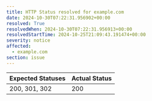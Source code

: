 ```yaml
---
title: HTTP Status resolved for example.com
date: 2024-10-30T07:22:31.956902+00:00
resolved: True
resolvedWhen: 2024-10-30T07:22:31.956913+00:00
resolvedStartTime: 2024-10-25T21:09:43.191474+00:00
severity: notice
affected:
  - example.com
section: issue
---
```


| Expected Statuses | Actual Status  |
|-------------------|----------------|
| 200, 301, 302 | 200 |
